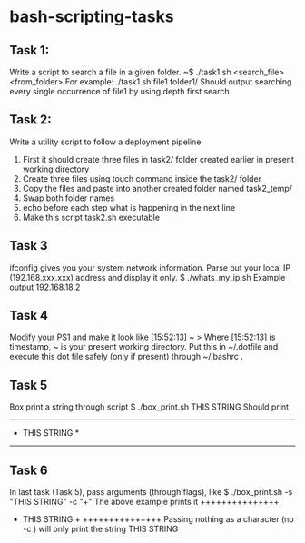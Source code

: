 # bash-scripting-tasks
## Task 1:
Write a script to search a file in a given folder.
~$ ./task1.sh <search_file> <from_folder>
For example:
./task1.sh file1 folder1/
Should output searching every single occurrence of file1 by using depth first search.

## Task 2:
Write a utility script to follow a deployment pipeline
1. First it should create three files in task2/ folder created earlier in present working directory
2. Create three files using touch command inside the task2/ folder
3. Copy the files and paste into another created folder named task2_temp/
4. Swap both folder names
5. echo before each step what is happening in the next line
6. Make this script task2.sh executable

## Task 3
ifconfig gives you your system network information. Parse out your local IP (192.168.xxx.xxx) address and display it
only.
$ ./whats_my_ip.sh
Example output
192.168.18.2

## Task 4
Modify your PS1 and make it look like
[15:52:13] ~ >
Where [15:52:13] is timestamp, ~ is your present working directory.
Put this in ~/.dotfile and execute this dot file safely (only if present) through ~/.bashrc .

## Task 5
Box print a string through script
$ ./box_print.sh THIS STRING
Should print
***************
* THIS STRING *
***************

## Task 6
In last task (Task 5), pass arguments (through flags), like
$ ./box_print.sh -s "THIS STRING" -c "+"
The above example prints it
+++++++++++++++
+ THIS STRING +
+++++++++++++++
Passing nothing as a character (no -c ) will only print the string
THIS STRING


